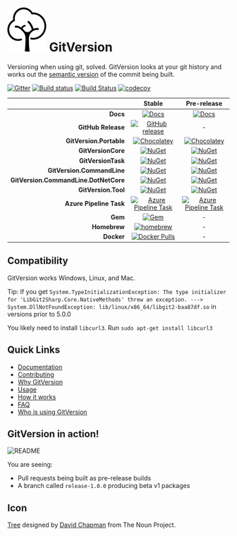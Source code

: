 <h1>
    <img src="docs/img/package_icon.svg" alt="Tree" height="100">
    GitVersion
</h1>

Versioning when using git, solved. GitVersion looks at your git history and
works out the [semantic version][semver] of the commit being built.

[![Gitter][gitter-badge]][gitter]
[![Build status][appveyor-badge]][appveyor]
[![Build Status][azure-pipeline-badge]][azure-pipeline]
[![codecov][codecov-badge]][codecov]

|                                       |                Stable                                              |                                Pre-release                                 |
| ------------------------------------: | :----------------------------------------------------------------: | :------------------------------------------------------------------------: |
|                              **Docs** |       [![Docs][docs-badge]][docs]                                  |                   [![Docs][docs-pre-badge]][docs-pre]                      |
|                    **GitHub Release** |   [![GitHub release][gh-rel-badge]][gh-rel]                        |                                     -                                      |
|               **GitVersion.Portable** |   [![Chocolatey][choco-badge]][choco]                              |                  [![Chocolatey][choco-pre-badge]][choco]                   |
|                    **GitVersionCore** |       [![NuGet][gvc-badge]][gvc]                                   |                      [![NuGet][gvc-pre-badge]][gvc]                        |
|                    **GitVersionTask** |       [![NuGet][gvt-badge]][gvt]                                   |                      [![NuGet][gvt-pre-badge]][gvt]                        |
|            **GitVersion.CommandLine** |       [![NuGet][gvcl-badge]][gvcl]                                 |                      [![NuGet][gvcl-pre-badge]][gvcl]                      |
| **GitVersion.CommandLine.DotNetCore** |       [![NuGet][gvcd-badge]][gvcd]                                 |                      [![NuGet][gvcd-pre-badge]][gvcd]                      |
|                   **GitVersion.Tool** |       [![NuGet][gvgt-badge]][gvgt]                                 |                      [![NuGet][gvgt-pre-badge]][gvgt]                      |
|               **Azure Pipeline Task** | [![Azure Pipeline Task][az-pipeline-task-badge]][az-pipeline-task] | [![Azure Pipeline Task][az-pipeline-task-pre-badge]][az-pipeline-task-pre] |
|                               **Gem** |         [![Gem][gem-badge]][gem]                                   |                                     -                                      |
|                          **Homebrew** |     [![homebrew][brew-badge]][brew]                                |                                     -                                      |
|                            **Docker** | [![Docker Pulls][dockerhub-badge]][dockerhub]                      |                                     -                                      |

## Compatibility

GitVersion works Windows, Linux, and Mac.

Tip: If you get `System.TypeInitializationException: The type initializer for
'LibGit2Sharp.Core.NativeMethods' threw an exception. --->
System.DllNotFoundException: lib/linux/x86_64/libgit2-baa87df.so` in versions prior to 5.0.0

You likely need to install `libcurl3`. Run `sudo apt-get install libcurl3`

## Quick Links

- [Documentation][docs]
- [Contributing][contribute]
- [Why GitVersion][why]
- [Usage][usage]
- [How it works][how]
- [FAQ][faq]
- [Who is using GitVersion][who]

## GitVersion in action!

![README][gv-in-action]

You are seeing:

- Pull requests being built as pre-release builds
- A branch called `release-1.0.0` producing beta v1 packages

## Icon

<a href="https://thenounproject.com/term/tree/13389/" target="_blank">Tree</a>
designed by <a href="http://thenounproject.com/david.chapman" target="_blank">David Chapman</a>
from The Noun Project.

[semver]:                          http://semver.org
[gitter]:                          https://gitter.im/GitTools/GitVersion?utm_source=badge&utm_medium=badge&utm_campaign=pr-badge&utm_content=badge
[gitter-badge]:                    https://badges.gitter.im/Join+Chat.svg
[appveyor]:                        https://ci.appveyor.com/project/GitTools/gitversion/branch/master
[appveyor-badge]:                  https://ci.appveyor.com/api/projects/status/sxje0wht0cscmn7w/branch/master?svg=true
[azure-pipeline]:                  https://dev.azure.com/GitTools/GitVersion/_build/latest?definitionId=1
[azure-pipeline-badge]:            https://dev.azure.com/GitTools/GitVersion/_apis/build/status/GitTools.GitVersion
[travis]:                          https://travis-ci.org/GitTools/GitVersion
[travis-badge]:                    https://travis-ci.org/GitTools/GitVersion.svg?branch=master
[codecov]:                         https://codecov.io/gh/GitTools/GitVersion
[codecov-badge]:                   https://codecov.io/gh/GitTools/GitVersion/branch/master/graph/badge.svg
[docs]:                            http://gitversion.readthedocs.org/en/stable/
[docs-badge]:                      https://readthedocs.org/projects/gitversion/badge/?version=stable
[docs-pre]:                        http://gitversion.readthedocs.org/en/latest/
[docs-pre-badge]:                  https://readthedocs.org/projects/gitversion/badge/?version=latest
[gh-rel]:                          https://github.com/GitTools/GitVersion/releases/latest
[gh-rel-badge]:                    https://img.shields.io/github/release/gittools/gitversion.svg
[choco]:                           https://chocolatey.org/packages/GitVersion.Portable
[choco-badge]:                     https://img.shields.io/chocolatey/v/gitversion.portable.svg
[choco-pre-badge]:                 https://img.shields.io/chocolatey/vpre/gitversion.portable.svg
[gvc]:                             https://www.nuget.org/packages/GitVersionCore
[gvc-badge]:                       https://img.shields.io/nuget/v/GitVersionCore.svg
[gvc-pre-badge]:                   https://img.shields.io/nuget/vpre/GitVersionCore.svg
[gvt]:                             https://www.nuget.org/packages/GitVersionTask
[gvt-badge]:                       https://img.shields.io/nuget/v/GitVersionTask.svg
[gvt-pre-badge]:                   https://img.shields.io/nuget/vpre/GitVersionTask.svg
[gvcl]:                            https://www.nuget.org/packages/GitVersion.CommandLine
[gvcl-badge]:                      https://img.shields.io/nuget/v/GitVersion.CommandLine.svg
[gvcl-pre-badge]:                  https://img.shields.io/nuget/vpre/GitVersion.CommandLine.svg
[gvcd]:                            https://www.nuget.org/packages/GitVersion.CommandLine.DotNetCore
[gvcd-badge]:                      https://img.shields.io/nuget/v/GitVersion.CommandLine.DotNetCore.svg
[gvcd-pre-badge]:                  https://img.shields.io/nuget/vpre/GitVersion.CommandLine.DotNetCore.svg
[gvgt]:                            https://www.nuget.org/packages/GitVersion.Tool
[gvgt-badge]:                      https://img.shields.io/nuget/v/GitVersion.Tool.svg
[gvgt-pre-badge]:                  https://img.shields.io/nuget/vpre/GitVersion.Tool.svg
[gem-badge]:                       https://img.shields.io/gem/v/gitversion.svg
[gem]:                             https://rubygems.org/gems/gitversion
[brew]:                            http://brew.sh/
[brew-badge]:                      https://img.shields.io/homebrew/v/gitversion.svg
[contribute]:                      https://github.com/GitTools/GitVersion/blob/master/CONTRIBUTING.md
[why]:                             http://gitversion.readthedocs.org/en/latest/why
[usage]:                           http://gitversion.readthedocs.org/en/latest/usage/usage/
[how]:                             http://gitversion.readthedocs.org/en/latest/more-info/how-it-works/
[faq]:                             http://gitversion.readthedocs.org/en/latest/faq/
[who]:                             http://gitversion.readthedocs.org/en/latest/who/
[gv-in-action]:                    https://raw.github.com/GitTools/GitVersion/master/docs/img/README.png
[dockerhub]:                       https://hub.docker.com/r/gittools/gitversion/
[dockerhub-badge]:                 https://img.shields.io/docker/pulls/gittools/gitversion.svg
[az-pipeline-task]:                https://marketplace.visualstudio.com/items?itemName=GitTools.gitversion
[az-pipeline-task-badge]:          https://img.shields.io/visual-studio-marketplace/v/GitTools.gitversion.svg?label=vsix
[az-pipeline-task-pre]:            https://marketplace.visualstudio.com/items?itemName=GitTools.gitversion-preview
[az-pipeline-task-pre-badge]:      https://img.shields.io/visual-studio-marketplace/v/GitTools.gitversion-preview.svg?label=vsix
